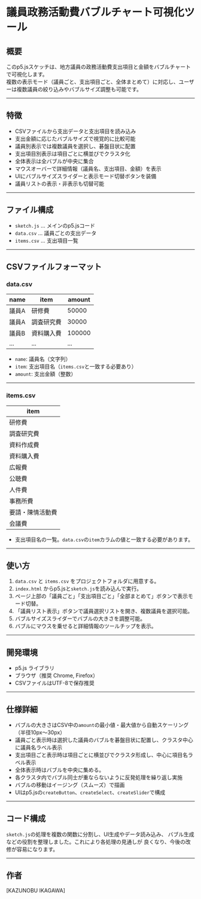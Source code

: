 # 議員政務活動費バブルチャート可視化ツール

## 概要

このp5.jsスケッチは、地方議員の政務活動費支出項目と金額をバブルチャートで可視化します。  
複数の表示モード（議員ごと、支出項目ごと、全体まとめて）に対応し、ユーザーは複数議員の絞り込みやバブルサイズ調整も可能です。

---

## 特徴

- CSVファイルから支出データと支出項目を読み込み
- 支出金額に応じたバブルサイズで視覚的に比較可能
- 議員別表示では複数議員を選択し、碁盤目状に配置
- 支出項目別表示は項目ごとに横並びでクラスタ化
- 全体表示は全バブルが中央に集合
- マウスオーバーで詳細情報（議員名、支出項目、金額）を表示
- UIにバブルサイズスライダーと表示モード切替ボタンを装備
- 議員リストの表示・非表示も切替可能

---

## ファイル構成

- `sketch.js` ... メインのp5.jsコード
- `data.csv` ... 議員ごとの支出データ
- `items.csv` ... 支出項目一覧

---

## CSVファイルフォーマット

### data.csv

| name     | item     | amount  |
|----------|----------|---------|
| 議員A    | 研修費   | 50000   |
| 議員A    | 調査研究費 | 30000   |
| 議員B    | 資料購入費 | 100000  |
| ...      | ...      | ...     |

- `name`: 議員名（文字列）
- `item`: 支出項目名（`items.csv`と一致する必要あり）
- `amount`: 支出金額（整数）

---

### items.csv

| item       |
|------------|
| 研修費     |
| 調査研究費 |
| 資料作成費 |
| 資料購入費 |
| 広報費     |
| 公聴費     |
| 人件費     |
| 事務所費   |
| 要請・陳情活動費 |
| 会議費     |

- 支出項目名の一覧。`data.csv`の`item`カラムの値と一致する必要があります。

---

## 使い方

1. `data.csv` と `items.csv` をプロジェクトフォルダに用意する。  
2. `index.html` からp5.jsと`sketch.js`を読み込んで実行。  
3. ページ上部の「議員ごと」「支出項目ごと」「全部まとめて」ボタンで表示モード切替。  
4. 「議員リスト表示」ボタンで議員選択リストを開き、複数議員を選択可能。  
5. バブルサイズスライダーでバブルの大きさを調整可能。  
6. バブルにマウスを乗せると詳細情報のツールチップを表示。  

---

## 開発環境

- p5.js ライブラリ  
- ブラウザ（推奨 Chrome, Firefox）  
- CSVファイルはUTF-8で保存推奨  

---

## 仕様詳細

- バブルの大きさはCSV中の`amount`の最小値・最大値から自動スケーリング（半径10px〜30px）  
- 議員ごと表示時は選択した議員のバブルを碁盤目状に配置し、クラスタ中心に議員名ラベル表示  
- 支出項目ごと表示時は項目ごとに横並びでクラスタ形成し、中心に項目名ラベル表示  
- 全体表示時はバブルを中央に集める。  
- 各クラスタ内でバブル同士が重ならないように反発処理を繰り返し実施  
- バブルの移動はイージング（スムーズ）で描画
- UIはp5.jsの`createButton`、`createSelect`、`createSlider`で構成

---

## コード構成

`sketch.js`の処理を複数の関数に分割し、UI生成やデータ読み込み、
バブル生成などの役割を整理しました。これにより各処理の見通しが
良くなり、今後の改修が容易になります。

---

## 作者

[KAZUNOBU IKAGAWA]
